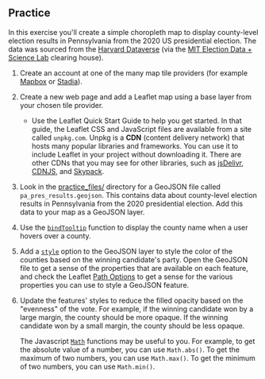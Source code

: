 ## Practice

In this exercise you'll create a simple choropleth map to display county-level election results in Pennsylvania from the 2020 US presidential election. The data was sourced from the [Harvard Dataverse](https://dataverse.harvard.edu/dataset.xhtml?persistentId=doi:10.7910/DVN/VOQCHQ) (via the [MIT Election Data + Science Lab](https://electionlab.mit.edu/data) clearing house).

1.  Create an account at one of the many map tile providers (for example [Mapbox](https://www.mapbox.com/) or [Stadia](stadiamaps.com)).
2.  Create a new web page and add a Leaflet map using a base layer from your chosen tile provider.
    - Use the Leaflet Quick Start Guide to help you get started. In that guide, the Leaflet CSS and JavaScript files are available from a site called `unpkg.com`. Unpkg is a **CDN** (content delivery network) that hosts many popular libraries and frameworks. You can use it to include Leaflet in your project without downloading it. There are other CDNs that you may see for other libraries, such as [jsDelivr](https://www.jsdelivr.com/), [CDNJS](https://cdnjs.com/), and [Skypack](https://www.skypack.dev/).
3.  Look in the [practice_files/](practice_files/) directory for a GeoJSON file called `pa_pres_results.geojson`. This contains data about county-level election results in Pennsylvania from the 2020 presidential election. Add this data to your map as a GeoJSON layer.
4.  Use the [`bindTooltip`](https://leafletjs.com/reference.html#layer-bindtooltip) function to display the county name when a user hovers over a county.
5.  Add a [`style`](https://leafletjs.com/reference.html#geojson-style) option to the GeoJSON layer to style the color of the counties based on the winning candidate's party. Open the GeoJSON file to get a sense of the properties that are available on each feature, and check the Leaflet [Path Options](https://leafletjs.com/reference.html#path-option) to get a sense for the various properties you can use to style a GeoJSON feature.
6.  Update the features' styles to reduce the filled opacity based on the "evenness" of the vote. For example, if the winning candidate won by a large margin, the county should be more opaque. If the winning candidate won by a small margin, the county should be less opaque.

    The Javascript [`Math`](https://developer.mozilla.org/en-US/docs/Web/JavaScript/Reference/Global_Objects/Math) functions may be useful to you. For example, to get the absolute value of a number, you can use `Math.abs()`. To get the maximum of two numbers, you can use `Math.max()`. To get the minimum of two numbers, you can use `Math.min()`.